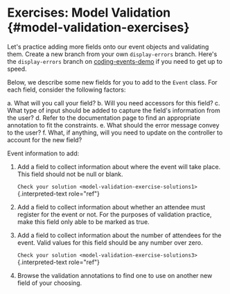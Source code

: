 # Exercises: Model Validation {#model-validation-exercises}

Let's practice adding more fields onto our event objects and validating
them. Create a new branch from your own `display-errors` branch. Here\'s
the `display-errors` branch on
[coding-events-demo](https://github.com/LaunchCodeEducation/coding-events/tree/display-errors)
if you need to get up to speed.

Below, we describe some new fields for you to add to the `Event` class.
For each field, consider the following factors:

a.  What will you call your field?
b.  Will you need accessors for this field?
c.  What type of input should be added to capture the field\'s
    information from the user?
d.  Refer to the documentation page to find an appropriate annotation to
    fit the constraints.
e.  What should the error message convey to the user?
f.  What, if anything, will you need to update on the controller to
    account for the new field?

Event information to add:

1.  Add a field to collect information about where the event will take
    place. This field should not be null or blank.

    `Check your solution <model-validation-exercise-solutions1>`{.interpreted-text
    role="ref"}

2.  Add a field to collect information about whether an attendee must
    register for the event or not. For the purposes of validation
    practice, make this field only able to be marked as true.

3.  Add a field to collect information about the number of attendees for
    the event. Valid values for this field should be any number over
    zero.

    `Check your solution <model-validation-exercise-solutions3>`{.interpreted-text
    role="ref"}

4.  Browse the validation annotations to find one to use on another new
    field of your choosing.
